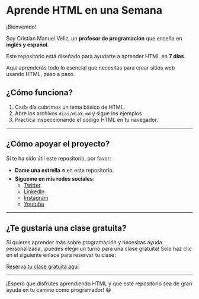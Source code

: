 # Aprende HTML en una Semana

¡Bienvenido! 

Soy Cristian Manuel Veliz, un **profesor de programación** que enseña en **inglés y español**. 

Este repositorio está diseñado para ayudarte a aprender HTML en **7 días**. 

Aquí aprenderás todo lo esencial que necesitas para crear sitios web usando HTML, paso a paso.

## ¿Cómo funciona?
1. Cada día cubrimos un tema básico de HTML.
2. Abre los archivos `dias/diaX.md` y sigue los ejemplos.
3. Practica inspeccionando el código HTML en tu navegador.

---

## ¿Cómo apoyar el proyecto?

Si te ha sido útil este repositorio, por favor:

- **Dame una estrella ⭐** en este repositorio.
- **Sígueme en mis redes sociales**:
  - [Twitter](https://x.com/Manvel_0)
  - [LinkedIn](https://www.linkedin.com/in/cristian-manuel-veliz-/)
  - [Instagram](https://www.instagram.com/manudev.19)
  - [Youtube](https://www.youtube.com/@cristianmanuelveliz)
---

## ¿Te gustaría una clase gratuita?

Si quieres aprender más sobre programación y necesitas ayuda personalizada, ¡puedes elegir un turno para una clase gratuita! Solo haz clic en el siguiente enlace para reservar tu clase:

[Reserva tu clase gratuita aquí](https://calendar.google.com/calendar/u/0/appointments/schedules/AcZssZ0HG25Sux8f2fGPpcppY5a-voU1aXwXDeMQPTJQbBhJqrV324nal_3QrLRwsyZzAS8ffRoM-Qbl)

---

¡Espero que disfrutes aprendiendo HTML y que este repositorio sea de gran ayuda en tu camino como programador! 😄
